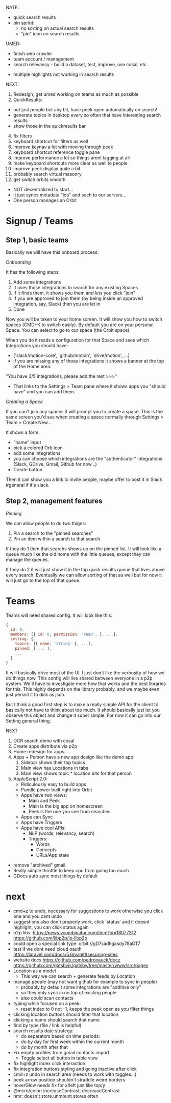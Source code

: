 NATE:

- quick search results
- pin sprint:
  - no sorting on actual search results
  - "pin" icon on search results

UMED:

- finish web crawler
- team account / management
- search relevancy - build a dataset, test, improve, use cosal, etc

* multiple highlights not working in search results

NEXT:

1. Redesign, get umed working on teams as much as possible
2. QuickResults:

- not just people but any bit, have peek open automatically on search!
- generate topics in desktop every so often that have interesting search results
- show those in the quickresults bar

4. fix filters
5. keyboard shortcut for filters as well
6. improve keynav a lot with moving through peek
7. keyboard shortcut reference toggle pane
8. improve performance a lot so things arent lagging at all
9. make keyboard shortcuts more clear as well to people
10. improve peek display quite a bit
11. probably search virtual masonry
12. get switch orbits smooth

- NOT decentralized to start...
- it just syncs metadata "ids" and such to our servers...
- One person manages an Orbit

# Signup / Teams

## Step 1, basic teams

Basically we will have this onboard process:

_Onboarding_

It has the following steps:

1. Add some integrations
2. It uses those integrations to search for any existing Spaces
3. If it finds them, it shows you them and lets you click "join"
4. If you are approved to join them (by being inside an approved integration, say, Slack) then you are let in
5. Done

Now you will be taken to your home screen. It will show you how to switch spaces (CMD+K to switch easily). By default you are on your personal Space. You can select to go to our space (the Orbit space).

When you do it reads a configuration for that Space and sees which Integrations you should have:

- ['slack/motion-core', 'github/motion', 'drive/motion', ...]
- if you are missing any of those integrations it shows a banner at the top of the Home area:

"You have 2/5 integrations, please add the rest >>>"

- That links to the Settings > Team pane where it shows apps you "should have" and you can add them.

_Creating a Space_

If you can't join any spaces it will prompt you to create a space. This is the same screen you'd see when creating a space normally through Settings > Team > Create New...

It shows a form:

- "name" input
- pick a colored Orb icon
- add some integrations
- you can choose which integrations are the "authenticator" integrations (Slack, GDrive, Gmail, Github for now...)
- Create button

Then it can show you a link to invite people, maybe offer to post it in Slack #general if it's slack.

## Step 2, management features

_Pinning_

We can allow people to do two thigns:

1. Pin a search to the "pinned searches"
2. Pin an item within a search to that search

If they do 1 then that searchs shows up on the pinned list. It will look like a queue much like the old home with the little queues, except they can manage the queues.

If they do 2 it will just show it in the top quick results queue that lives above every search. Eventually we can allow sorting of that as well but for now it will just go to the top of that queue.

# Teams

Teams will need shared config. It will look like this:

```js
{
  id: 0,
  members: [{ id: 0, permission: 'read', }, ...],
  setting: {
    topics: [{ name: 'string' }, ...],
    pinned: [ ... ],
    ...
  }
}
```

It will basically drive most of the UI. I just don't like the verbosity of how we do things now. This config will live shared between everyone in a p2p system. We'll have to investigate more how that works and the best libraries for this. This highly depends on the library probably, and we maybe even just persist it to disk as json.

But I think a good first step is to make a really simple API for the client to basically not have to think about too much. It should basically just let you observe this object and change it super simple. For now it can go into our Setting.general thing.

NEXT

1. OCR search demo with cosal
2. Create apps distribute via p2p
3. Home redesign for apps:
4. Apps + Person have a new app design like the demo app:
   1. Sidebar shows their top topics
   2. Main view has Locations in tabs
   3. Main view shows topic \* location bits for that person
5. AppleScript 2.0:
   - Ridiculously easy to build apps
   - Pundle power built right into Orbit
   - Apps have two views:
     - Main and Peek
     - Main is the big app on homescreen
     - Peek is the one you see from searches
   - Apps can Sync
   - Apps have Triggers
   - Apps have cool APIs:
     - NLP (words, relevancy, search)
     - Triggers:
       - Words
       - Concepts
       - URLs/App state

- remove "archived" gmail
- Really simple throttle to keep cpu from going too much
- GDocs auto sync most things by default

# next

- cmd+z to undo, necessary for suggestions to work otherwise you click one and you cant undo
- suggestions also don't properly work, click 'status' and it doesnt highlight, you can click status again
- p2p libs: https://news.ycombinator.com/item?id=18077312 https://github.com/libp2p/js-libp2p
- could open a special link type: orbit://gD7sadhgasdy78aDT7
- test if we dont need cloud oauth https://laravel.com/docs/5.6/valet#securing-sites
- website docs https://github.com/pedronauck/docz https://github.com/gatsbyjs/gatsby/tree/master/www/src/pages
- Location as a model
  - This way we can search + generate feeds by Location
- manage people (may not want github for example to sync in people)
  - probably by default some integrations are "additive only"
  - so they only sync in on top of existing people
  - also could scan contacts
- typing while focused on a peek:
  - reset index to 0 not -1, keeps the peek open as you filter things
- clicking location buttons should filter that location
- clicking a name should search that name
- find by type (file / link is helpful)
- search results date strategy:
  - do separators based on time periods:
  - do by day for first week within the current month
  - do by month after that
- Fix empty profiles from gmail contacts import
  - Toggle select all button in table view
- fix highlight index click interaction
- fix integration buttons styling and going inactive after click
- cmd+z undo in search area (needs to work with toggles...)
- peek arrow position shouldn't straddle weird borders
- hoverGlow needs fix for x/left just like top/y
- @mcro/color: increaseContrast, decreaseContrast
- hmr: doesn't store.unmount stores often
